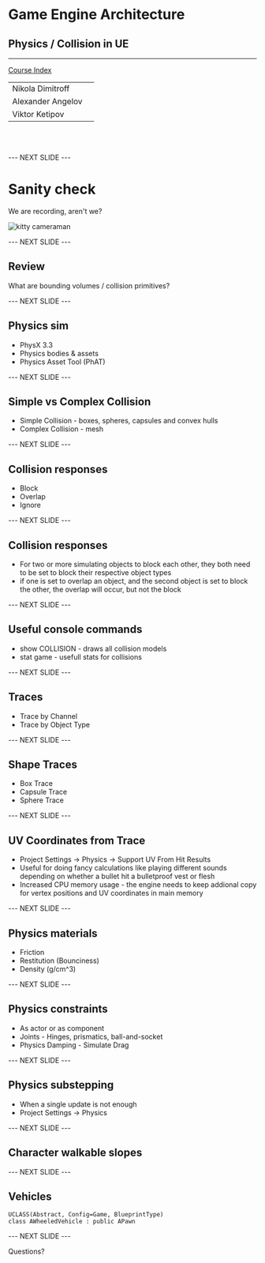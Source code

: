 # Game Engine Architecture

## Physics / Collision in UE

---------------------
[Course Index](http://nikoladimitroff.github.io/Game-Engine-Architecture)

<div class="authors-section">
<table>
<tbody>
    <tr>
        <td>
            Nikola Dimitroff
        </td>
        <td>
            <a target="_blank" href="https://dimitroff.bg"><i class="fa fa-rss"></i></a>
            <a target="_blank" href="mailto:nikola@dimitroff.bg"><i class="fa fa-envelope-o"></i></a>
            <a target="_blank" href="https://github.com/nikoladimitroff"><i class="fa fa-github"></i></a>
            <a target="_blank" href="https://twitter.com/nikoladimitroff"><i class="fa fa-twitter"></i></a>
        </td>
    </tr>
    <tr>
        <td>
            Alexander Angelov
        </td>
        <td>
            <a target="_blank" href="mailto:aleksandar.angelovv@gmail.com"><i class="fa fa-envelope-o"></i></a>
            <a target="_blank" href="https://github.com/Alekssasho"><i class="fa fa-github"></i></a>
            <a target="_blank" href="https://twitter.com/Alekssasho"><i class="fa fa-twitter"></i></a>
        </td>
    </tr>
    <tr>
        <td>
            Viktor Ketipov
        </td>
        <td>
            <a target="_blank" href="mailto:viktor@kipiinteractive.com"><i class="fa fa-envelope-o"></i></a>
            <a target="_blank" href="https://github.com/k1p1"><i class="fa fa-github"></i></a>
            <a target="_blank" href="https://twitter.com/xk1p1x"><i class="fa fa-twitter"></i></a></p>
        </td>
    </tr>
</tbody>
</table>
</div>

<div class="companies-section">
<a class="ubisoft-logo" href="https://ubisoft.com" target="_blank"></a>
<br>
<a class="kipi-logo" href="http://kipiinteractive.com" target="_blank"></a>
<br>
<a class="omeda-logo" href="https://omedastudios.com/" target="_blank"></a>
</div>

--- NEXT SLIDE ---

# Sanity check

We are recording, aren't we?

![kitty cameraman](http://www.catster.com/wp-content/uploads/2015/06/335f4392f011a80324e09f5ace0b3f57.jpg)

--- NEXT SLIDE ---

## Review

What are bounding volumes / collision primitives?

--- NEXT SLIDE ---

## Physics sim

* PhysX 3.3
* Physics bodies & assets
* Physics Asset Tool (PhAT)

--- NEXT SLIDE ---

## Simple vs Complex Collision

* Simple Collision - boxes, spheres, capsules and convex hulls
* Complex Collision - mesh


--- NEXT SLIDE ---

## Collision responses

* Block 
* Overlap 
* Ignore

--- NEXT SLIDE ---

## Collision responses

* For two or more simulating objects to block each other, they both need to be set to block their respective object types 
* if one is set to overlap an object, and the second object is set to block the other, the overlap will occur, but not the block 

--- NEXT SLIDE ---

## Useful console commands

* show COLLISION - draws all collision models
* stat game - usefull stats for collisions

--- NEXT SLIDE ---

## Traces

* Trace by Channel
* Trace by Object Type

--- NEXT SLIDE ---

## Shape Traces

* Box Trace
* Capsule Trace
* Sphere Trace

--- NEXT SLIDE ---

## UV Coordinates from Trace

* Project Settings -> Physics -> Support UV From Hit Results
* Useful for doing fancy calculations like playing different sounds depending on whether a bullet hit a bulletproof vest or flesh
* Increased CPU memory usage - the engine needs to keep addional copy for vertex positions and UV coordinates in main memory

--- NEXT SLIDE ---

## Physics materials

* Friction 
* Restitution (Bounciness)
* Density (g/cm^3)

--- NEXT SLIDE ---

## Physics constraints

* As actor or as component
* Joints - Hinges, prismatics, ball-and-socket
* Physics Damping - Simulate Drag

--- NEXT SLIDE ---

## Physics substepping

* When a single update is not enough
* Project Settings -> Physics

--- NEXT SLIDE ---

## Character walkable slopes

--- NEXT SLIDE ---

## Vehicles

```
UCLASS(Abstract, Config=Game, BlueprintType)
class AWheeledVehicle : public APawn
```

--- NEXT SLIDE ---

Questions?
